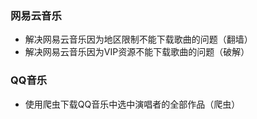 ### 网易云音乐
* 解决网易云音乐因为地区限制不能下载歌曲的问题（翻墙）
* 解决网易云音乐因为VIP资源不能下载歌曲的问题（破解）
### QQ音乐 
* 使用爬虫下载QQ音乐中选中演唱者的全部作品（爬虫）
